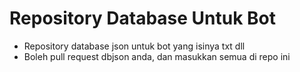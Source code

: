 # Repository Database Untuk Bot

- Repository database json untuk bot yang isinya txt dll
- Boleh pull request dbjson anda, dan masukkan semua di repo ini
